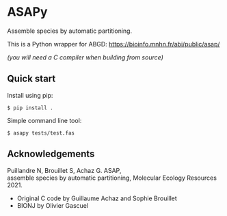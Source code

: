 # ASAPy

Assemble species by automatic partitioning.

This is a Python wrapper for ABGD: <https://bioinfo.mnhn.fr/abi/public/asap/>

*(you will need a C compiler when building from source)*

## Quick start

Install using pip:

```
$ pip install .
```

<!-- Run the GUI:

```
$ asapy-qt
``` -->

Simple command line tool:

```
$ asapy tests/test.fas
```
<!--
## Launch without installing

Before the first time you use the program, you must install any required modules, build the ASAP core and auto-compile the Qt resource files:
```
$ pip install -r requirements.txt
$ python setup.py build_ext --inplace
$ python setup.py build_qt
```

You can now launch the GUI:
```
$ python launcher.py
```

## Packaging

You must first compile the ASAP C module, auto-compile Qt resources,
then use PyInstaller on the launcher **spec** file:
```
$ pip install pyinstaller
$ python setup.py build_ext --inplace
$ python setup.py build_qt
$ pyinstaller launcher.spec
```

## Module

You may import and use the ASAP module in your python scripts.

To launch the GUI:
```
>>> import asapy.qt
>>> asapy.qt.main.show()
```

More examples to follow soon.

### Python interactive example

From the root directory, launch the Python interpreter:
```
$ python -i
```

Initialize an analysis on your file:
```
>>> a = abgd.BarcodeAnalysis('tests/test.fas')
```

Browse and change parameters:
```
>>> a.param.keys()
>>> a.param.general.keys()
>>> a.param.general.all = True
```

Run the analysis:
```
>>> abgd.launch(a)
```

You can find the results inside the folder `a.results`.
Save them in a new directory:
```
>>> print(a.results)
>>> a.fetch('./my_results')
``` -->

## Acknowledgements

Puillandre N, Brouillet S, Achaz G. ASAP,\
assemble species by automatic partitioning,
Molecular Ecology Resources 2021.

- Original C code by Guillaume Achaz and Sophie Brouillet
- BIONJ by Olivier Gascuel
